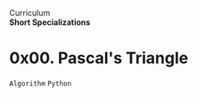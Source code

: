 Curriculum <br>
**Short Specializations** <br>

# 0x00. Pascal's Triangle

```Algorithm``` ```Python```

